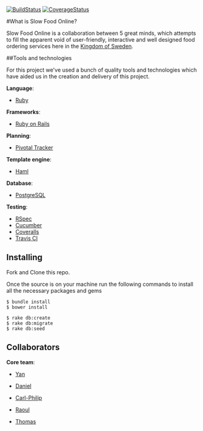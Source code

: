 [![BuildStatus](https://travis-ci.org/CraftAcademy/slow_food_online.svg?branch=development)](https://travis-ci.org/CraftAcademy/slow_food_online)
[![CoverageStatus](https://coveralls.io/repos/github/CraftAcademy/slow_food_online/badge.svg?branch=development)](https://coveralls.io/github/CraftAcademy/slow_food_online?branch=development)

#What is Slow Food Online?

Slow Food Online is a collaboration between 5 great minds, which attempts to fill the apparent void of user-friendly,
interactive and well designed food ordering services here in the [Kingdom of Sweden](https://en.wikipedia.org/wiki/Sweden).

##Tools and technologies

For this project we've used a bunch of quality tools and technologies which have aided us in the creation
and delivery of this project.

**Language**:
* [Ruby](https://www.ruby-lang.org/)

**Frameworks**:
* [Ruby on Rails](http://rubyonrails.org/)

**Planning**:
* [Pivotal Tracker](https://www.pivotaltracker.com/n/projects/1609537)

**Template engine**:
* [Haml](http://haml.info/)

**Database**:
* [PostgreSQL](https://www.postgresql.org/)

**Testing**:
* [RSpec](http://rspec.info/)
* [Cucumber](https://cucumber.io/)
* [Coveralls](https://coveralls.io/)
* [Travis CI](https://travis-ci.org/)

## Installing
Fork and Clone this repo.

Once the source is on your machine run the following commands to install all the necessary packages and gems

```
$ bundle install
$ bower install

$ rake db:create
$ rake db:migrate
$ rake db:seed
```

## Collaborators
**Core team**: 
* [Yan](https://github.com/flamesoft)
* [Daniel](https://github.com/DanielitoAlbinsson)
* [Carl-Philip](https://github.com/callea2)

* [Raoul](https://github.com/diraulo)
* [Thomas](https://github.com/tochman)
